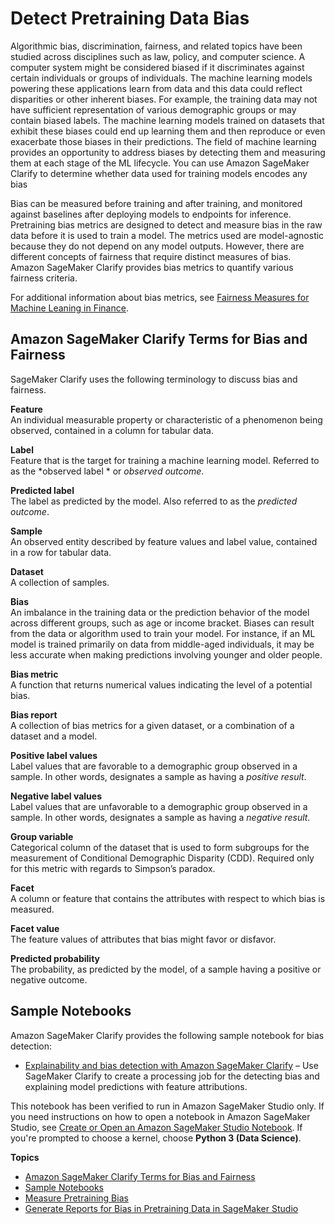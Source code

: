 # Detect Pretraining Data Bias<a name="clarify-detect-data-bias"></a>

Algorithmic bias, discrimination, fairness, and related topics have been studied across disciplines such as law, policy, and computer science\. A computer system might be considered biased if it discriminates against certain individuals or groups of individuals\. The machine learning models powering these applications learn from data and this data could reflect disparities or other inherent biases\. For example, the training data may not have sufficient representation of various demographic groups or may contain biased labels\. The machine learning models trained on datasets that exhibit these biases could end up learning them and then reproduce or even exacerbate those biases in their predictions\. The field of machine learning provides an opportunity to address biases by detecting them and measuring them at each stage of the ML lifecycle\. You can use Amazon SageMaker Clarify to determine whether data used for training models encodes any bias

Bias can be measured before training and after training, and monitored against baselines after deploying models to endpoints for inference\. Pretraining bias metrics are designed to detect and measure bias in the raw data before it is used to train a model\. The metrics used are model\-agnostic because they do not depend on any model outputs\. However, there are different concepts of fairness that require distinct measures of bias\. Amazon SageMaker Clarify provides bias metrics to quantify various fairness criteria\.

For additional information about bias metrics, see [Fairness Measures for Machine Leaning in Finance](https://pages.awscloud.com/rs/112-TZM-766/images/Fairness.Measures.for.Machine.Learning.in.Finance.pdf)\.

## Amazon SageMaker Clarify Terms for Bias and Fairness<a name="clarify-bias-and-fairness-terms"></a>

SageMaker Clarify uses the following terminology to discuss bias and fairness\.

**Feature**  
An individual measurable property or characteristic of a phenomenon being observed, contained in a column for tabular data\.

**Label**  
Feature that is the target for training a machine learning model\. Referred to as the *observed label * or *observed outcome*\.

**Predicted label**  
The label as predicted by the model\. Also referred to as the *predicted outcome*\.

**Sample**  
An observed entity described by feature values and label value, contained in a row for tabular data\.

**Dataset**  
A collection of samples\.

**Bias**  
An imbalance in the training data or the prediction behavior of the model across different groups, such as age or income bracket\. Biases can result from the data or algorithm used to train your model\. For instance, if an ML model is trained primarily on data from middle\-aged individuals, it may be less accurate when making predictions involving younger and older people\.

**Bias metric**  
A function that returns numerical values indicating the level of a potential bias\.

**Bias report**  
A collection of bias metrics for a given dataset, or a combination of a dataset and a model\.

**Positive label values**  
Label values that are favorable to a demographic group observed in a sample\. In other words, designates a sample as having a *positive result*\. 

**Negative label values**  
Label values that are unfavorable to a demographic group observed in a sample\. In other words, designates a sample as having a *negative result*\. 

**Group variable**  
Categorical column of the dataset that is used to form subgroups for the measurement of Conditional Demographic Disparity \(CDD\)\. Required only for this metric with regards to Simpson’s paradox\.

**Facet**  
A column or feature that contains the attributes with respect to which bias is measured\.

**Facet value**  
The feature values of attributes that bias might favor or disfavor\.

**Predicted probability**  
The probability, as predicted by the model, of a sample having a positive or negative outcome\.

## Sample Notebooks<a name="clarify-data-bias-sample-notebooks"></a>

Amazon SageMaker Clarify provides the following sample notebook for bias detection:
+ [Explainability and bias detection with Amazon SageMaker Clarify](https://github.com/aws/amazon-sagemaker-examples/blob/master/sagemaker_processing/fairness_and_explainability/fairness_and_explainability.ipynb) – Use SageMaker Clarify to create a processing job for the detecting bias and explaining model predictions with feature attributions\.

This notebook has been verified to run in Amazon SageMaker Studio only\. If you need instructions on how to open a notebook in Amazon SageMaker Studio, see [Create or Open an Amazon SageMaker Studio Notebook](notebooks-create-open.md)\. If you're prompted to choose a kernel, choose **Python 3 \(Data Science\)**\. 

**Topics**
+ [Amazon SageMaker Clarify Terms for Bias and Fairness](#clarify-bias-and-fairness-terms)
+ [Sample Notebooks](#clarify-data-bias-sample-notebooks)
+ [Measure Pretraining Bias](clarify-measure-data-bias.md)
+ [Generate Reports for Bias in Pretraining Data in SageMaker Studio](clarify-data-bias-reports-ui.md)